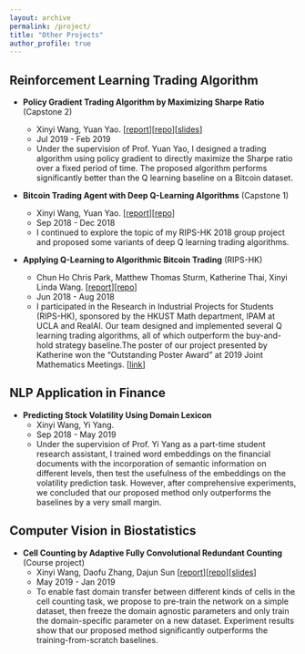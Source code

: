 ```yaml
---
layout: archive
permalink: /project/
title: "Other Projects"
author_profile: true
---
```


## Reinforcement Learning Trading Algorithm

* **Policy Gradient Trading Algorithm by Maximizing Sharpe Ratio** (Capstone 2)
  * Xinyi Wang, Yuan Yao. \[[report](/pdf/SCIE4500_Final_Report.pdf)\]\[[repo](https://github.com/WANGXinyiLinda/Policy-Gradient-Trading-Algorithm-by-Maximizing-Sharpe-Ratio)\]\[[slides](/pdf/SCIE4500_Final_presentation.pdf)\]
  * Jul 2019 - Feb 2019 
  * Under the supervision of Prof. Yuan Yao, I designed a trading algorithm using policy gradient to directly maximize the Sharpe ratio over a fixed period of time. The proposed algorithm performs significantly better than the Q learning baseline on a Bitcoin dataset. 

* **Bitcoin Trading Agent with Deep Q-Learning Algorithms** (Capstone 1)
  * Xinyi Wang, Yuan Yao. \[[report](/pdf/SCIE3500_Final_Report.pdf)\]\[[repo](https://github.com/WANGXinyiLinda/Deep-Q-Learning-Bitcoin-Trading-Agent)\]
  * Sep 2018 - Dec 2018
  * I continued to explore the topic of my RIPS-HK 2018 group project and proposed some variants of deep Q learning trading algorithms.

* **Applying Q-Learning to Algorithmic Bitcoin Trading** (RIPS-HK)
  * Chun Ho Chris Park, Matthew Thomas Sturm, Katherine Thai, Xinyi Linda Wang. \[[report](/pdf/RIPS_HK_2018_Final_Report.pdf)\]\[[repo](https://github.com/chpark17/rips_realai)\]
  * Jun 2018 - Aug 2018
  * I participated in the Research in Industrial Projects for Students (RIPS-HK), sponsored by the HKUST Math department, IPAM at UCLA and RealAI. Our team designed and implemented several Q learning trading algorithms, all of which outperform the buy-and-hold strategy baseline.The poster of our project presented by Katherine won the “Outstanding Poster Award” at 2019 Joint Mathematics Meetings. \[[link](https://www.facebook.com/ipam.ucla/posts/2435280249833547/)\]

## NLP Application in Finance

* **Predicting Stock Volatility Using Domain Lexicon** 
  * Xinyi Wang, Yi Yang. 
  <!-- \[[report](/pdf/Predicting_Stock_Volatility_Using_Domain_Lexicon_Enhanced_Word_Embedding.pdf)\] -->
  * Sep 2018 -  May 2019
  * Under the supervision of Prof. Yi Yang as a part-time student research assistant, I trained word embeddings on the financial documents with the incorporation of semantic information on different levels, then test the usefulness of the embeddings on the volatility prediction task. However, after comprehensive experiments, we concluded that our proposed method only outperforms the baselines by a very small margin. 

## Computer Vision in Biostatistics

* **Cell Counting by Adaptive Fully Convolutional Redundant Counting** (Course project)
  * Xinyi Wang, Daofu Zhang, Dajun Sun \[[report](/pdf/4901J_final_report.pdf)\]\[[repo](https://github.com/WANGXinyiLinda/adaptive-count-ception)\]\[[slides](/pdf/4901J_final_presentation.pdf)\]
  * May 2019 - Jan 2019
  * To enable fast domain transfer between different kinds of cells in the cell counting task, we propose to pre-train the network on a simple dataset, then freeze the domain agnostic parameters and only train the domain-specific parameter on a new dataset. Experiment results show that our proposed method significantly outperforms the training-from-scratch baselines.
